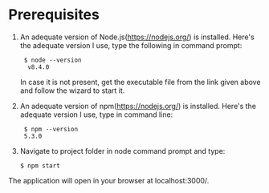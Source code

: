 # Prerequisites

1. An adequate version of Node.js(https://nodejs.org/) is installed. Here's the adequate version I use, type the following in command prompt:
    
        $ node --version
         v8.4.0
    In case it is not present, get the executable file from the link given above and follow the wizard to start it.

2. An adequate version of  npm(https://nodejs.org/) is installed. Here's the adequate version I use, type in command line:
    
        $ npm --version
        5.3.0

3. Navigate to project folder in node command prompt and type:
       
       $ npm start

The application will open in your browser at localhost:3000/.
